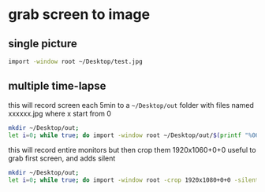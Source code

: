 # grab screen to image

## single picture

```sh
import -window root ~/Desktop/test.jpg
```

## multiple time-lapse

this will record screen each 5min to a `~/Desktop/out` folder with files named xxxxxx.jpg where x start from 0

```sh
mkdir ~/Desktop/out;
let i=0; while true; do import -window root ~/Desktop/out/$(printf "%06d" $i).jpg; sleep 300; let i=$i+1; done
```

this will record entire monitors but then crop them 1920x1060+0+0 useful to grab first screen, and adds silent

```sh
mkdir ~/Desktop/out;
let i=0; while true; do import -window root -crop 1920x1080+0+0 -silent  ~/Desktop/out/$(printf "%06d" $i).jpg; sleep 300; let i=$i+1; done
```
